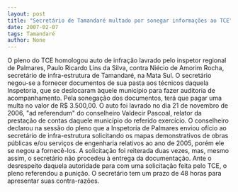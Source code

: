 ```yaml
---
layout: post
title: "Secretário de Tamandaré multado por sonegar informações ao TCE"
date: 2007-02-07
tags: Tamandaré
author: None
---
```

O pleno do TCE homologou auto de infração lavrado pelo inspetor regional de Palmares, Paulo Ricardo Lins da Silva, contra Niécio de Amorim Rocha, secretário de infra-estrutura de Tamandaré, na Mata Sul. 
O secretário negou-se a fornecer documentos de sua pasta aos técnicos daquela Inspetoria, que se deslocaram àquele município para fazer auditoria de acompanhamento. Pela sonegação dos documentos, terá que pagar uma multa no valor de R$ 3.500,00.
O auto foi lavrado no dia 21 de novembro de 2006, \"ad referendum\" do conselheiro Valdecir Pascoal, relator da prestação de contas daquele município do referido exercício. 
O conselheiro declarou na sessão do pleno que a Inspetoria de Palmares enviou ofício ao secretário de infra-estrutura solicitando os mapas demonstrativos de obras públicas e/ou serviços de engenharia relativos ao ano de 2005, porém ele se negou a fornecê-los.
A solicitação foi reiterada duas vezes, mas, mesmo assim, o secretário não procedeu à entrega da documentação. 
Ante o desrespeito daquela autoridade para com uma solicitação feita pelo TCE, o pleno referendou a punição. O secretário tem um prazo de 48 horas para apresentar suas contra-razões. 
